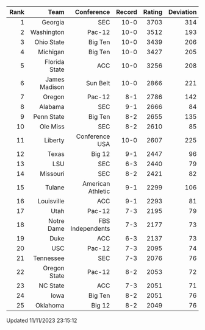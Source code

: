 | Rank  | Team                 | Conference           | Record   | Rating | Deviation |
| ---:  | ---:                 | ---:                 | ---:     | ---:   | ---:      |
| 1     | Georgia              | SEC                  | 10-0     | 3703   | 314       |
| 2     | Washington           | Pac-12               | 10-0     | 3512   | 193       |
| 3     | Ohio State           | Big Ten              | 10-0     | 3439   | 206       |
| 4     | Michigan             | Big Ten              | 10-0     | 3427   | 205       |
| 5     | Florida State        | ACC                  | 10-0     | 3256   | 208       |
| 6     | James Madison        | Sun Belt             | 10-0     | 2866   | 221       |
| 7     | Oregon               | Pac-12               | 8-1      | 2786   | 142       |
| 8     | Alabama              | SEC                  | 9-1      | 2666   | 84        |
| 9     | Penn State           | Big Ten              | 8-2      | 2655   | 135       |
| 10    | Ole Miss             | SEC                  | 8-2      | 2610   | 85        |
| 11    | Liberty              | Conference USA       | 10-0     | 2607   | 225       |
| 12    | Texas                | Big 12               | 9-1      | 2447   | 96        |
| 13    | LSU                  | SEC                  | 6-3      | 2440   | 79        |
| 14    | Missouri             | SEC                  | 8-2      | 2421   | 82        |
| 15    | Tulane               | American Athletic    | 9-1      | 2299   | 106       |
| 16    | Louisville           | ACC                  | 9-1      | 2293   | 81        |
| 17    | Utah                 | Pac-12               | 7-3      | 2195   | 79        |
| 18    | Notre Dame           | FBS Independents     | 7-3      | 2177   | 73        |
| 19    | Duke                 | ACC                  | 6-3      | 2137   | 73        |
| 20    | USC                  | Pac-12               | 7-3      | 2095   | 74        |
| 21    | Tennessee            | SEC                  | 7-3      | 2076   | 76        |
| 22    | Oregon State         | Pac-12               | 8-2      | 2053   | 72        |
| 23    | NC State             | ACC                  | 7-3      | 2051   | 71        |
| 24    | Iowa                 | Big Ten              | 8-2      | 2051   | 76        |
| 25    | Oklahoma             | Big 12               | 8-2      | 2049   | 76        |

Updated 11/11/2023 23:15:12
